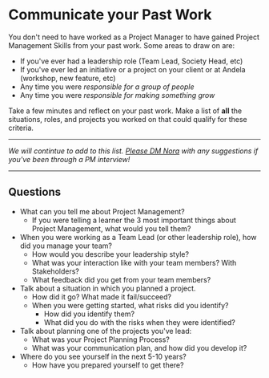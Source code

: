 # Communicate your Past Work
You don't need to have worked as a Project Manager to have gained Project Management Skills from your past work. Some areas to draw on are: 

- If you've ever had a leadership role (Team Lead, Society Head, etc)
- If you've ever led an initiative or a project on your client or at Andela (workshop, new feature, etc)
- Any time you were *responsible for a group of people*
- Any time you were *responsible for making something grow* 

Take a few minutes and reflect on your past work. Make a list of **all** the situations, roles, and projects you worked on that could qualify for these criteria.

----
*We will contintue to add to this list. 
[Please DM Nora](https://andela.slack.com/messages/@nora.studholme/) with any suggestions if you've been through a PM interview!*

---

## Questions 
* What can you tell me about Project Management? 
  * If you were telling a learner the 3 most important things about Project Management, what would you tell them? 
* When you were working as a Team Lead (or other leadership role), how did you manage your team? 
  * How would you describe your leadership style? 
  * What was your interaction like with your team members? With Stakeholders? 
  * What feedback did you get from your team members? 
* Talk about a situation in which you planned a project. 
  * How did it go? What made it fail/succeed? 
  * When you were getting started, what risks did you identify? 
    * How did you identify them? 
    * What did you do with the risks when they were identified? 
* Talk about planning one of the projects you've lead: 
  * What was your Project Planning Process? 
  * What was your communication plan, and how did you develop it? 
* Where do you see yourself in the next 5-10 years? 
  * How have you prepared yourself to get there? 
